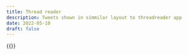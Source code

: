```yaml
---
title: Thread reader
description: Tweets shown in simmilar layout to threadreader app
date: 2022-05-10
draft: false
---
```


{{<threadreader end="1390084462826835968">}}
